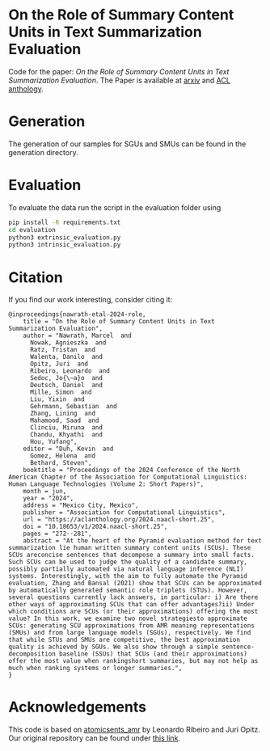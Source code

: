 # On the Role of Summary Content Units in Text Summarization Evaluation

Code for the paper: *On the Role of Summary Content Units in Text Summarization Evaluation*. The Paper is available at [arxiv](https://arxiv.org/abs/2404.01701) and [ACL anthology](https://aclanthology.org/2024.naacl-short.25/).

# Generation

The generation of our samples for SGUs and SMUs can be found in the generation directory.

# Evaluation 

To evaluate the data run the script in the evaluation folder using 

```bash
pip install -R requirements.txt
cd evaluation
python3 extrinsic_evaluation.py
python3 intrinsic_evaluation.py
```

# Citation

If you find our work interesting, consider citing it:

```
@inproceedings{nawrath-etal-2024-role,
    title = "On the Role of Summary Content Units in Text Summarization Evaluation",
    author = "Nawrath, Marcel  and
      Nowak, Agnieszka  and
      Ratz, Tristan  and
      Walenta, Danilo  and
      Opitz, Juri  and
      Ribeiro, Leonardo  and
      Sedoc, Jo{\~a}o  and
      Deutsch, Daniel  and
      Mille, Simon  and
      Liu, Yixin  and
      Gehrmann, Sebastian  and
      Zhang, Lining  and
      Mahamood, Saad  and
      Clinciu, Miruna  and
      Chandu, Khyathi  and
      Hou, Yufang",
    editor = "Duh, Kevin  and
      Gomez, Helena  and
      Bethard, Steven",
    booktitle = "Proceedings of the 2024 Conference of the North American Chapter of the Association for Computational Linguistics: Human Language Technologies (Volume 2: Short Papers)",
    month = jun,
    year = "2024",
    address = "Mexico City, Mexico",
    publisher = "Association for Computational Linguistics",
    url = "https://aclanthology.org/2024.naacl-short.25",
    doi = "10.18653/v1/2024.naacl-short.25",
    pages = "272--281",
    abstract = "At the heart of the Pyramid evaluation method for text summarization lie human written summary content units (SCUs). These SCUs areconcise sentences that decompose a summary into small facts. Such SCUs can be used to judge the quality of a candidate summary, possibly partially automated via natural language inference (NLI) systems. Interestingly, with the aim to fully automate the Pyramid evaluation, Zhang and Bansal (2021) show that SCUs can be approximated by automatically generated semantic role triplets (STUs). However, several questions currently lack answers, in particular: i) Are there other ways of approximating SCUs that can offer advantages?ii) Under which conditions are SCUs (or their approximations) offering the most value? In this work, we examine two novel strategiesto approximate SCUs: generating SCU approximations from AMR meaning representations (SMUs) and from large language models (SGUs), respectively. We find that while STUs and SMUs are competitive, the best approximation quality is achieved by SGUs. We also show through a simple sentence-decomposition baseline (SSUs) that SCUs (and their approximations) offer the most value when rankingshort summaries, but may not help as much when ranking systems or longer summaries.",
}
```

# Acknowledgements

This code is based on [atomicsents_amr](https://github.com/leoribeiro/atomicsents_amr) by Leonardo Ribeiro and Juri Opitz. Our original repository can be found under [this link](https://github.com/tristanratz/atomicsents_amr).
